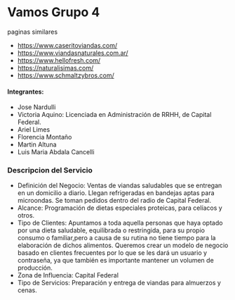 # Vamos Grupo 4

paginas similares 
 - https://www.caseritoviandas.com/
 - https://www.viandasnaturales.com.ar/
 - https://www.hellofresh.com/
 - https://naturalisimas.com/
 - https://www.schmaltzybros.com/

#### Integrantes: 
- Jose Nardulli
- Victoria Aquino: Licenciada en Administración de RRHH, de Capital Federal.
- Ariel Limes
- Florencia Montaño
- Martin Altuna
- Luis Maria Abdala Cancelli

### Descripcion del Servicio
- Definición del Negocio:
Ventas de viandas saludables que se entregan en un domicilio a diario. Llegan refrigeradas en bandejas aptas para microondas. Se toman pedidos dentro del radio de Capital Federal.
- Alcance:
Programación de dietas especiales proteicas, para celíacos y otros.
- Tipo de Clientes:
Apuntamos a toda aquella personas que haya optado por una dieta saludable, equilibrada o restringida, para su propio consumo o familiar,pero a causa de su rutina no tiene tiempo para la elaboración de dichos alimentos. Queremos crear un modelo de negocio basado en clientes frecuentes por lo que se les dará un usuario y contraseña, ya que también es importante mantener un volumen de producción.
- Zona de Influencia:
Capital Federal
- Tipo de Servicios:
Preparación y entrega de viandas para almuerzos y cenas. 
